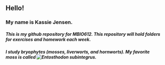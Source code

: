 ## Hello! 
### My name is Kassie Jensen.
##### This is my *github repository* for MBIO612. This repository will hold folders for exercises and homework each week. 

##### I study _bryophytes_ (mosses, liverworts, and hornworts). My favorite moss is called ![*Entosthodon subintegrus*](https://flickr.com/photos/mileskt/51283715472/in/album-72157719021897001). 


 
